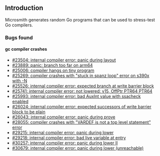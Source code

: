 
## Introduction

Microsmith generates random Go programs that can be used to
stress-test Go compilers.

### Bugs found

#### gc compiler crashes

- [#23504: internal compiler error: panic during layout](https://github.com/golang/go/issues/23504)
- [#23889: panic: branch too far on arm64](https://github.com/golang/go/issues/23889)
- [#25006: compiler hangs on tiny program](https://github.com/golang/go/issues/25006)
- [#25269: compiler crashes with "stuck in spanz loop" error on s390x with -N](https://github.com/golang/go/issues/25269)
- [#25526: internal compiler error: expected branch at write barrier block](https://github.com/golang/go/issues/25516)
- [#25741: internal compiler error: not lowered: v15, OffPtr PTR64 PTR64](https://github.com/golang/go/issues/25741)
- [#25993: internal compiler error: bad AuxInt value with ssacheck enabled](https://github.com/golang/go/issues/25993)
- [#26024: internal compiler error: expected successors of write barrier block to be plain](https://github.com/golang/go/issues/26024)
- [#26043: internal compiler error: panic during prove](https://github.com/golang/go/issues/26043)
- [#28055: compiler crashes with "VARDEF is not a top level statement" error](https://github.com/golang/go/issues/28055)
- [#29215: internal compiler error: panic during lower](https://github.com/golang/go/issues/29215)
- [#29218: internal compiler error: bad live variable at entry](https://github.com/golang/go/issues/29218)
- [#30257: internal compiler error: panic during lower II](https://github.com/golang/go/issues/30257)
- [#30679: internal compiler error: panic during lower (unreachable)](https://github.com/golang/go/issues/30679)
